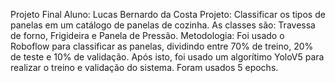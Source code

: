 Projeto Final
Aluno: Lucas Bernardo da Costa
Projeto: Classificar os tipos de panelas em um catálogo de panelas de cozinha. As classes são: Travessa de forno, Frigideira e Panela de Pressão.
Metodologia: Foi usado o Roboflow para classificar as panelas, dividindo entre 70% de treino, 20% de teste e 10% de validação. 
Após isto, foi usado um algorítimo YoloV5 para realizar o treino e validação do sistema. Foram usados 5 epochs.
